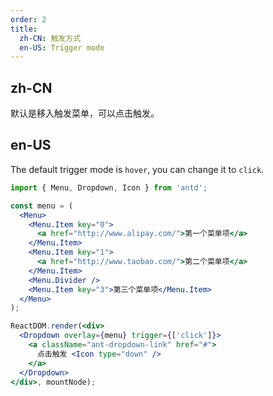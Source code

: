```yaml
---
order: 2
title:
  zh-CN: 触发方式
  en-US: Trigger mode
---
```


## zh-CN

默认是移入触发菜单，可以点击触发。

## en-US

The default trigger mode is `hover`, you can change it to `click`.

````jsx
import { Menu, Dropdown, Icon } from 'antd';

const menu = (
  <Menu>
    <Menu.Item key="0">
      <a href="http://www.alipay.com/">第一个菜单项</a>
    </Menu.Item>
    <Menu.Item key="1">
      <a href="http://www.taobao.com/">第二个菜单项</a>
    </Menu.Item>
    <Menu.Divider />
    <Menu.Item key="3">第三个菜单项</Menu.Item>
  </Menu>
);

ReactDOM.render(<div>
  <Dropdown overlay={menu} trigger={['click']}>
    <a className="ant-dropdown-link" href="#">
      点击触发 <Icon type="down" />
    </a>
  </Dropdown>
</div>, mountNode);
````
